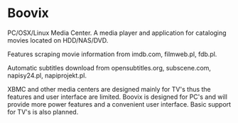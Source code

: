 Boovix
======

PC/OSX/Linux Media Center. A media player and application for cataloging movies located on HDD/NAS/DVD. 

Features scraping movie information from imdb.com, filmweb.pl, fdb.pl.

Automatic subtitles download from opensubtitles.org, subscene.com, napisy24.pl, napiprojekt.pl.

XBMC and other media centers are designed mainly for TV's thus the features and user interface are limited. Boovix is designed for PC's and will provide more power features and a convenient user interface. Basic support for TV's is also planned.
